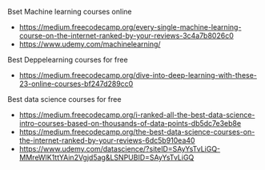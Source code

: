 Bset Machine learning courses online 
  - https://medium.freecodecamp.org/every-single-machine-learning-course-on-the-internet-ranked-by-your-reviews-3c4a7b8026c0
  - https://www.udemy.com/machinelearning/

Best Deppelearning courses for free 
  - https://medium.freecodecamp.org/dive-into-deep-learning-with-these-23-online-courses-bf247d289cc0

Best data science courses for free 
  - https://medium.freecodecamp.org/i-ranked-all-the-best-data-science-intro-courses-based-on-thousands-of-data-points-db5dc7e3eb8e
  - https://medium.freecodecamp.org/the-best-data-science-courses-on-the-internet-ranked-by-your-reviews-6dc5b910ea40
  - https://www.udemy.com/datascience/?siteID=SAyYsTvLiGQ-MMreWlK1ttYAin2Vgjd5ag&LSNPUBID=SAyYsTvLiGQ




